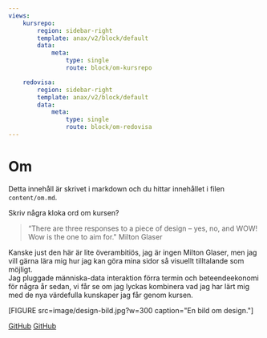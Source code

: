 ```yaml
---
views:
    kursrepo:
        region: sidebar-right
        template: anax/v2/block/default
        data:
            meta:
                type: single
                route: block/om-kursrepo

    redovisa:
        region: sidebar-right
        template: anax/v2/block/default
        data:
            meta:
                type: single
                route: block/om-redovisa
---
```

Om
=========================

Detta innehåll är skrivet i markdown och du hittar innehållet i filen `content/om.md`.

Skriv några kloka ord om kursen?

>“There are three responses to a piece of design – yes, no, and WOW! Wow is the one to aim for."
>  Milton Glaser

Kanske just den här är lite överambitiös, jag är ingen Milton Glaser, men jag vill gärna lära mig
hur jag kan göra mina sidor så visuellt tilltalande som möjligt.  
Jag pluggade människa-data interaktion förra termin och beteendeekonomi för några år sedan,
vi får se om jag lyckas kombinera vad jag har lärt mig med de nya värdefulla kunskaper jag får
genom kursen.

[FIGURE src=image/design-bild.jpg?w=300 caption="En bild om design."]

[GitHub](https://github.com/elimellinen/design)
[GitHub](https://github.com/dbwebb-se/design)

